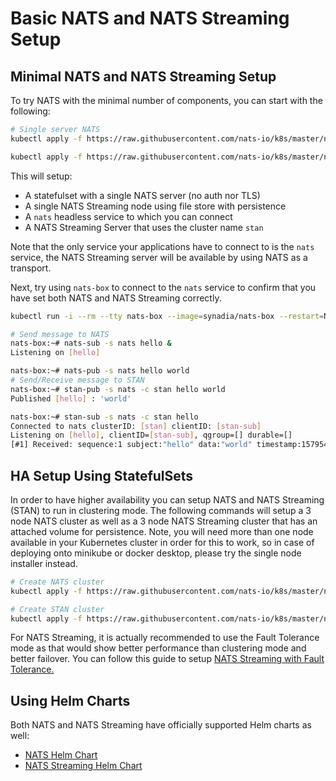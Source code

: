 # Basic NATS and NATS Streaming Setup

## Minimal NATS and NATS Streaming Setup

To try NATS with the minimal number of components, you can start with the following:

```bash
# Single server NATS
kubectl apply -f https://raw.githubusercontent.com/nats-io/k8s/master/nats-server/single-server-nats.yml

kubectl apply -f https://raw.githubusercontent.com/nats-io/k8s/master/nats-streaming-server/single-server-stan.yml
```

This will setup:

* A statefulset with a single NATS server \(no auth nor TLS\)
* A single NATS Streaming node using file store with persistence
* A `nats` headless service to which you can connect
* A NATS Streaming Server that uses the cluster name `stan`

Note that the only service your applications have to connect to is the `nats` service, the NATS Streaming server will be available by using NATS as a transport.

Next, try using `nats-box` to connect to the `nats` service to confirm that you have set both NATS and NATS Streaming correctly.

```bash
kubectl run -i --rm --tty nats-box --image=synadia/nats-box --restart=Never

# Send message to NATS
nats-box:~# nats-sub -s nats hello &
Listening on [hello]

nats-box:~# nats-pub -s nats hello world
# Send/Receive message to STAN
nats-box:~# stan-pub -s nats -c stan hello world
Published [hello] : 'world'

nats-box:~# stan-sub -s nats -c stan hello
Connected to nats clusterID: [stan] clientID: [stan-sub]
Listening on [hello], clientID=[stan-sub], qgroup=[] durable=[]
[#1] Received: sequence:1 subject:"hello" data:"world" timestamp:1579544643374163630
```

## HA Setup Using StatefulSets

In order to have higher availability you can setup NATS and NATS Streaming \(STAN\) to run in clustering mode. The following commands will setup a 3 node NATS cluster as well as a 3 node NATS Streaming cluster that has an attached volume for persistence. Note, you will need more than one node available in your Kubernetes cluster in order for this to work, so in case of deploying onto minikube or docker desktop, please try the single node installer instead.

```bash
# Create NATS cluster
kubectl apply -f https://raw.githubusercontent.com/nats-io/k8s/master/nats-server/simple-nats.yml

# Create STAN cluster
kubectl apply -f https://raw.githubusercontent.com/nats-io/k8s/master/nats-streaming-server/simple-stan.yml
```

For NATS Streaming, it is actually recommended to use the Fault Tolerance mode as that would show better performance than clustering mode and better failover. You can follow this guide to setup [NATS Streaming with Fault Tolerance.](stan-ft-k8s-aws.md)

## Using Helm Charts

Both NATS and NATS Streaming have officially supported Helm charts as well:

- [NATS Helm Chart](https://github.com/nats-io/k8s/tree/master/helm/charts/nats)
- [NATS Streaming Helm Chart](https://github.com/nats-io/k8s/tree/master/helm/charts/stan)




